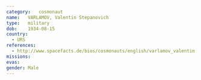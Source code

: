 ```yaml
---
category:	cosmonaut
name:	VARLAMOV, Valentin Stepanovich 
type:	military
dob:	1934-08-15
country:
  - URS
references:
  - http://www.spacefacts.de/bios/cosmonauts/english/varlamov_valentin.htm
missions:
evas:
gender:	Male
---
```

